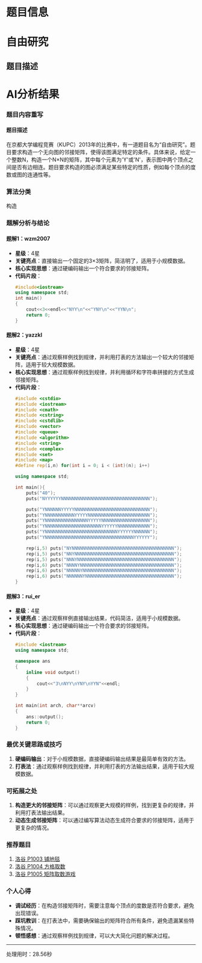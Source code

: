 # 题目信息

# 自由研究

## 题目描述

[problemUrl]: https://atcoder.jp/contests/kupc2013/tasks/kupc2013_g

# AI分析结果

### 题目内容重写

#### 题目描述

在京都大学编程竞赛（KUPC）2013年的比赛中，有一道题目名为“自由研究”。题目要求构造一个无向图的邻接矩阵，使得该图满足特定的条件。具体来说，给定一个整数N，构造一个N×N的矩阵，其中每个元素为'Y'或'N'，表示图中两个顶点之间是否有边相连。题目要求构造的图必须满足某些特定的性质，例如每个顶点的度数或图的连通性等。

### 算法分类

构造

### 题解分析与结论

#### 题解1：wzm2007

- **星级**：4星
- **关键亮点**：直接输出一个固定的3×3矩阵，简洁明了，适用于小规模数据。
- **核心实现思想**：通过硬编码输出一个符合要求的邻接矩阵。
- **代码片段**：
  ```cpp
  #include<iostream>
  using namespace std;
  int main()
  {
      cout<<3<<endl<<"NYY\n"<<"YNY\n"<<"YYN\n"; 
      return 0;
  }
  ```

#### 题解2：yazzkl

- **星级**：4星
- **关键亮点**：通过观察样例找到规律，并利用打表的方法输出一个较大的邻接矩阵，适用于较大规模数据。
- **核心实现思想**：通过观察样例找到规律，并利用循环和字符串拼接的方式生成邻接矩阵。
- **代码片段**：
  ```cpp
  #include <cstdio>
  #include <iostream>
  #include <cmath>
  #include <cstring>
  #include <cstdlib>
  #include <vector>
  #include <queue>
  #include <algorithm>
  #include <string>
  #include <complex>
  #include <set>
  #include <map>
  #define rep(i,n) for(int i = 0; i < (int)(n); i++)

  using namespace std;

  int main(){
      puts("40");
      puts("NYYYYYYNNNNNNNNNNNNNNNNNNNNNNNNNNNNNNNNN");

      puts("YNNNNNNYYYYYNNNNNNNNNNNNNNNNNNNNNNNNNNNN");
      puts("YNNNNNNNNNNNYYYYYNNNNNNNNNNNNNNNNNNNNNNN");
      puts("YNNNNNNNNNNNNNNNNYYYYYNNNNNNNNNNNNNNNNNN");
      puts("YNNNNNNNNNNNNNNNNNNNNNYYYYYYNNNNNNNNNNNN");
      puts("YNNNNNNNNNNNNNNNNNNNNNNNNNNNYYYYYYNNNNNN");
      puts("YNNNNNNNNNNNNNNNNNNNNNNNNNNNNNNNNNYYYYYY");

      rep(i,5) puts("NYNNNNNNNNNNNNNNNNNNNNNNNNNNNNNNNNNNNNNN");
      rep(i,5) puts("NNYNNNNNNNNNNNNNNNNNNNNNNNNNNNNNNNNNNNNN");
      rep(i,5) puts("NNNYNNNNNNNNNNNNNNNNNNNNNNNNNNNNNNNNNNNN");
      rep(i,6) puts("NNNNYNNNNNNNNNNNNNNNNNNNNNNNNNNNNNNNNNNN");
      rep(i,6) puts("NNNNNYNNNNNNNNNNNNNNNNNNNNNNNNNNNNNNNNNN");
      rep(i,6) puts("NNNNNNYNNNNNNNNNNNNNNNNNNNNNNNNNNNNNNNNN");
  }
  ```

#### 题解3：rui_er

- **星级**：4星
- **关键亮点**：通过观察样例直接输出结果，代码简洁，适用于小规模数据。
- **核心实现思想**：通过硬编码输出一个符合要求的邻接矩阵。
- **代码片段**：
  ```cpp
  #include <iostream>
  using namespace std;

  namespace ans
  {
      inline void output()
      {
          cout<<"3\nNYY\nYNY\nYYN"<<endl;
      }
  }

  int main(int arch, char**arcv)
  {
      ans::output();
      return 0;
  }
  ```

### 最优关键思路或技巧

1. **硬编码输出**：对于小规模数据，直接硬编码输出结果是最简单有效的方法。
2. **打表法**：通过观察样例找到规律，并利用打表的方法输出结果，适用于较大规模数据。

### 可拓展之处

1. **构造更大的邻接矩阵**：可以通过观察更大规模的样例，找到更复杂的规律，并利用打表法输出结果。
2. **动态生成邻接矩阵**：可以通过编写算法动态生成符合要求的邻接矩阵，适用于更复杂的情况。

### 推荐题目

1. [洛谷 P1003 铺地毯](https://www.luogu.com.cn/problem/P1003)
2. [洛谷 P1004 方格取数](https://www.luogu.com.cn/problem/P1004)
3. [洛谷 P1005 矩阵取数游戏](https://www.luogu.com.cn/problem/P1005)

### 个人心得

- **调试经历**：在构造邻接矩阵时，需要注意每个顶点的度数是否符合要求，避免出现错误。
- **踩坑教训**：在打表法中，需要确保输出的矩阵符合所有条件，避免遗漏某些特殊情况。
- **顿悟感想**：通过观察样例找到规律，可以大大简化问题的解决过程。

---
处理用时：28.56秒